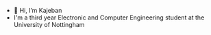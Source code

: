 - 👋 Hi, I’m Kajeban
- I'm a third year Electronic and Computer Engineering student at the University of Nottingham

<!---
Kajeban/Kajeban is a ✨ special ✨ repository because its `README.md` (this file) appears on your GitHub profile.
You can click the Preview link to take a look at your changes.
--->
